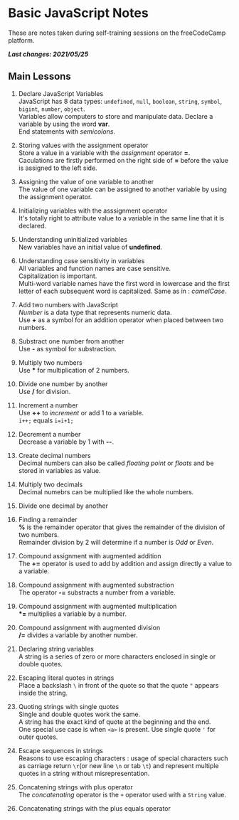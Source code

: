 # Basic JavaScript Notes 
These are notes taken during self-training sessions on the freeCodeCamp platform.  

***Last changes: 2021/05/25***

## Main Lessons

1. Declare JavaScript Variables  
JavaScript has 8 data types: `undefined`, `null`, `boolean`, `string`, `symbol`, `bigint`, `number`, `object`.  
Variables allow computers to store and manipulate data.  Declare a variable by using the word **var**.  
End statements with *semicolons*.

2. Storing values with the assignment operator  
Store a value in a variable with the *assignment* operator **=**.  
Caculations are firstly performed on the right side of **=** before the value is assigned to the left side.  

3. Assigning the value of one variable to another  
The value of one variable can be assigned to another variable by using the assignment operator.

4. Initializing variables with the asssignment operator  
It's totally right to attribute value to a variable in the same line that it is declared. 

5. Understanding uninitialized variables  
New variables have an initial value of **undefined**.

6. Understanding case sensitivity in variables  
All variables and function names are case sensitive.  
Capitalization is important.  
Multi-word variable names have the first word in lowercase and the first letter of each subsequent word is capitalized. Same as in : *camelCase*.

7. Add two numbers with JavaScript  
*Number* is a data type that represents numeric data.  
Use **+** as a symbol for an addition operator when placed between two numbers.  

8. Substract one number from another  
Use **-** as symbol for substraction.  

9. Multiply two numbers  
Use __*__ for multiplication of 2 numbers.

10. Divide one number by another  
Use __/__ for division.

11. Increment a number  
Use __++__ to *increment* or add 1 to a variable.  
`i++;` equals `i=i+1;`

12. Decrement a number  
Decrease a variable by 1 with **--**.  

13. Create decimal numbers  
Decimal numbers can also be called *floating point* or *floats* and be stored in variables as value.  

14. Multiply two decimals  
Decimal numebrs can be multiplied like the whole numbers.  

15. Divide one decimal by another  

16. Finding a remainder  
__%__ is the remainder operator that gives the remainder of the division of two numbers.  
Remainder division by 2 will determine if a number is *Odd* or *Even*.  

17. Compound assignment with augmented addition  
The __+=__ operator is used to add by addition and assign directly a value to a variable.

18. Compound assignment with augmented substraction  
The operator __-=__ substracts a number from a variable.  

19. Compound assignment with augmented multiplication  
__*=__ multiplies a variable by a number.  
 
20. Compound assignment with augmented division  
__/=__ divides a variable by another number.  

21. Declaring string variables  
A string is a series of zero or more characters enclosed in single or double quotes.

22. Escaping literal quotes in strings  
Place a backslash `\` in front of the quote so that the quote `"` appears inside the string.

23. Quoting strings with single quotes  
Single and double quotes work the same.  
A string has the exact kind of quote at the beginning and the end.  
One special use case is when `<a>` is present. Use single quote `'` for outer quotes.

24. Escape sequences in strings  
Reasons to use escaping characters : usage of special characters such as carriage return `\r`(or new line `\n` or tab `\t`) and represent multiple quotes in a string without misrepresentation.

25. Concatening strings with plus operator  
The *concatenating* operator is the `+` operator used with a `String` value.

26. Concatenating strings with the plus equals operator
